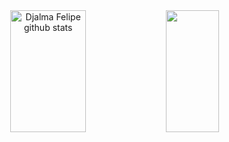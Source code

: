 <div align="center">  
  <img width="49%" height="195px" src="https://github-readme-stats.vercel.app/api?username=DjalmaFelipe02&show_icons=true&count_private=true&hide_border=true&title_color=32CD32&icon_color=32CD32&text_color=FFFFFF&bg_color=0d1117" alt="Djalma Felipe github stats" / > 
  <img width="41%" height="195px" src="https://github-readme-stats.vercel.app/api/top-langs/?username=DjalmaFelipe02&layout=compact&hide_border=true&title_color=32CD32&text_color=32CD32&bg_color=0d1117" />
</div>
